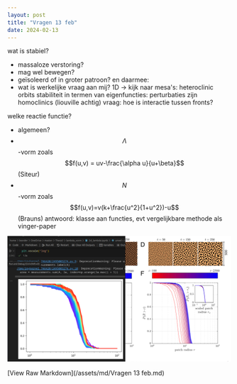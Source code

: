 ```yaml
---
layout: post
title: "Vragen 13 feb"
date: 2024-02-13
---
```


<style>
.math-container {
    max-width: 100%;
    overflow-x: auto;
    white-space: nowrap;
}
</style>

wat is stabiel?
- massaloze verstoring?
- mag wel bewegen?
- geïsoleerd of in groter patroon?
en daarmee:
- wat is werkelijke vraag aan mij?
1D -> kijk naar mesa's: heteroclinic orbits
stabiliteit in termen van eigenfuncties: perturbaties zijn homoclinics (liouville achtig)
vraag: hoe is interactie tussen fronts? 

welke reactie functie? 
- algemeen?
- $$\Lambda$$-vorm zoals $$f(u,v) = uv-\frac{\alpha u}{u+\beta}$$ (Siteur)
- $$N$$-vorm zoals $$f(u,v)=v(k+\frac{u^2}{1+u^2})-u$$ (Brauns)
antwoord: klasse aan functies, evt vergelijkbare methode als vinger-paper



<img src="/assets/images/Pasted image 20240213101339.png" class="img-fluid rounded z-depth-1" alt="Pasted image 20240213101339.png">


[View Raw Markdown](/assets/md/Vragen 13 feb.md)
